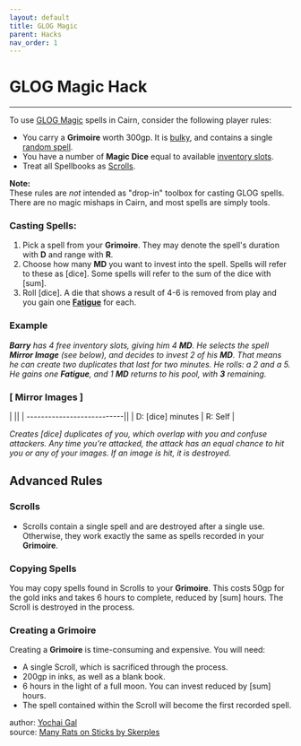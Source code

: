 ```yaml
---
layout: default
title: GLOG Magic
parent: Hacks
nav_order: 1
---
```


# GLOG Magic Hack
---
To use [GLOG Magic](http://goblinpunch.blogspot.com/2016/09/the-glog-wizards.html) spells in Cairn, consider the following player rules:
- You carry a **Grimoire** worth 300gp. It is [bulky](cairn-srd/#inventory), and contains a single [random spell](https://drive.google.com/file/d/1OTVy-5Vm44xhRmFO4tKFCJto-_cw0xYtD8lNj8AsSJY/view?pli=1).
- You have a number of **Magic Dice** equal to available [inventory slots](cairn-srd/#inventory).
- Treat all Spellbooks as [Scrolls](/hacks/glog-magic/#scrolls).

**Note:**  
These rules are _not_ intended as "drop-in" toolbox for casting GLOG spells. There are no magic mishaps in Cairn, and most spells are simply tools.

### Casting Spells:
1. Pick a spell from your **Grimoire**. They may denote the spell's duration with **D** and range with **R**.
2. Choose how many **MD** you want to invest into the spell. Spells will refer to these as [dice]. Some spells will refer to the sum of the dice with [sum].
3. Roll [dice]. A die that shows a result of 4-6 is removed from play and you gain one [**Fatigue**](/cairn-srd/#rules) for each.

### **Example**
_**Barry** has 4 free inventory slots, giving him 4 **MD**. He selects the spell **Mirror Image** (see below), and decides to invest 2 of his **MD**. That means he can create two duplicates that last for two minutes. He rolls: a 2 and a 5. He gains one **Fatigue**, and 1 **MD** returns to his pool, with **3** remaining._

### [ **Mirror Images** ]

|                            ||
| ---------------------------||
| D: [dice] minutes | R: Self |

_Creates [dice] duplicates of you, which overlap with you and confuse attackers. Any time you’re attacked, the attack has an equal chance to hit you or any of your images. If an image is hit, it is destroyed._

## Advanced Rules

### **Scrolls**
- Scrolls contain a single spell and are destroyed after a single use. Otherwise, they work exactly the same as spells recorded in your **Grimoire**.

### **Copying Spells**
You may copy spells found in Scrolls to your **Grimoire**. This costs 50gp for the gold inks and takes 6 hours to complete, reduced by [sum] hours. The Scroll is destroyed in the process.

### **Creating a Grimoire**
Creating a **Grimoire** is time-consuming and expensive. You will need:
- A single Scroll, which is sacrificed through the process.
- 200gp in inks, as well as a blank book.
- 6 hours in the light of a full moon. You can invest reduced by [sum] hours.
- The spell contained within the Scroll will become the first recorded spell.


author: [Yochai Gal](https://newschoolrevolution.com)  
source: [Many Rats on Sticks by Skerples](https://drive.google.com/file/d/1wOAkBOCUSjnthMEnIsPVT1LSOCQzd88j/view?pli=1)
